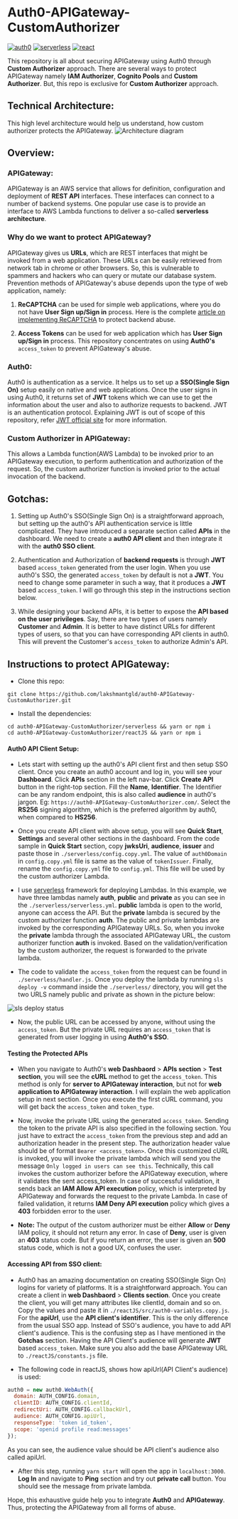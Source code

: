 # Auth0-APIGateway-CustomAuthorizer

[![auth0](https://img.shields.io/badge/auth0-v8.7.0-orange.svg)](http://redux.js.org/docs/introduction/)
[![serverless](https://img.shields.io/badge/serverless-v1.17.0-yellow.svg)](http://www.serverless.com)
[![react](https://img.shields.io/badge/react-v15.5.4-blue.svg)](https://github.com/facebook/react)

This repository is all about securing APIGateway using Auth0 through **Custom Authorizer** approach. There are several ways to protect APIGateway namely **IAM Authorizer**, **Cognito Pools** and **Custom Authorizer**. But, this repo is exclusive for **Custom Authorizer** approach.

## Technical Architecture:
This high level architecture would help us understand, how custom authorizer protects the APIGateway.
![Architecture diagram](https://raw.githubusercontent.com/lakshmantgld/auth0-APIGateway-CustomAuthorizer/master/readmeFiles/architecture.png)

## Overview:

### APIGateway:
APIGateway is an AWS service that allows for definition, configuration and deployment of **REST API** interfaces. These interfaces can connect to a number of backend systems. One popular use case is to provide an interface to AWS Lambda functions to deliver a so-called **serverless architecture**.

### Why do we want to protect APIGateway?
APIGateway gives us **URLs**, which are REST interfaces that might be invoked from a web application. These URLs can be easily retrieved from network tab in chrome or other browsers. So, this is vulnerable to spammers and hackers who can query or mutate our database system. Prevention methods of APIGateway's abuse depends upon the type of web application, namely:

1. **ReCAPTCHA** can be used for simple web applications, where you do not have **User Sign up/Sign in** process. Here is the complete [article on implementing ReCAPTCHA](https://github.com/lakshmantgld/aws-lambda-recaptcha) to protect backend abuse.

2. **Access Tokens** can be used for web application which has **User Sign up/Sign in** process. This repository concentrates on using **Auth0's** `access_token` to prevent APIGateway's abuse.

### Auth0:
Auth0 is authentication as a service. It helps us to set up a **SSO(Single Sign On)** setup easily on native and web applications. Once the user signs in using Auth0, it returns set of **JWT** tokens which we can use to get the information about the user and also to authorize requests to backend. JWT is an authentication protocol. Explaining JWT is out of scope of this repository, refer [JWT official site](https://jwt.io/) for more information.

### Custom Authorizer in APIGateway:
This allows a Lambda function(AWS Lambda) to be invoked prior to an APIGateway execution, to perform authentication and authorization of the request. So, the custom authorizer function is invoked prior to the actual invocation of the backend.

## Gotchas:

1. Setting up Auth0's SSO(Single Sign On) is a straightforward approach, but setting up the auth0's API authentication service is little complicated. They have introduced a separate section called **APIs** in the dashboard. We need to create a **auth0 API client** and then integrate it with the **auth0 SSO client**.

2. Authentication and Authorization of **backend requests** is through **JWT** based `access_token` generated from the user login. When you use auth0's SSO, the generated `access_token` by default is not a **JWT**. You need to change some parameter in such a way, that it produces a **JWT** based `access_token`. I will go through this step in the instructions section below.

3. While designing your backend APIs, it is better to expose the **API based on the user privileges**. Say, there are two types of users namely **Customer** and **Admin**. It is better to have distinct URLs for different types of users, so that you can have corresponding API clients in auth0. This will prevent the Customer's `access_token` to authorize Admin's API.

## Instructions to protect APIGateway:

- Clone this repo:
```
git clone https://github.com/lakshmantgld/auth0-APIGateway-CustomAuthorizer.git
```

- Install the dependencies:
```
cd auth0-APIGateway-CustomAuthorizer/serverless && yarn or npm i
cd auth0-APIGateway-CustomAuthorizer/reactJS && yarn or npm i
```

#### Auth0 API Client Setup:

- Lets start with setting up the auth0's API client first and then setup SSO client. Once you create an auth0 account and log in, you will see your **Dashboard**. Click **APIs** section in the left nav-bar. Click **Create API** button in the right-top section. Fill the **Name**, **Identifier**. The Identifier can be any random endpoint, this is also called **audience** in auth0's jargon. Eg: `https://auth0-APIGateway-CustomAuthorizer.com/`. Select the **RS256** signing algorithm, which is the preferred algorithm by auth0, when compared to **HS256**.

- Once you create API client with above setup, you will see **Quick Start**, **Settings** and several other sections in the dashboard. From the code sample in **Quick Start** section, copy **jwksUri**, **audience**, **issuer** and paste those in `./serverless/config.copy.yml`. The value of `auth0Domain` in `config.copy.yml` file is same as the value of `tokenIssuer`. Finally, rename the `config.copy.yml` file to `config.yml`. This file will be used by the custom authorizer Lambda.

- I use [serverless](https://github.com/serverless/serverless/) framework for deploying Lambdas. In this example, we have three lambdas namely **auth**, **public** and **private** as you can see in the `./serverless/serverless.yml`. **public** lambda is open to the world, anyone can access the API. But the **private** lambda is secured by the custom authorizer function **auth**. The public and private lambdas are invoked by the corresponding APIGateway URLs. So, when you invoke the **private** lambda through the associated APIGateway URL, the custom authorizer function **auth** is invoked. Based on the validation/verification by the custom authorizer, the request is forwarded to the private lambda.

- The code to validate the `access_token` from the request can be found in `./serverless/handler.js`. Once you deploy the lambda by running `sls deploy -v` command inside the `./serverless/` directory, you will get the two URLS namely public and private as shown in the picture below:

![sls deploy status](https://raw.githubusercontent.com/lakshmantgld/auth0-APIGateway-CustomAuthorizer/master/readmeFiles/slsDeployStatus.png)

- Now, the public URL can be accessed by anyone, without using the `access_token`. But the private URL requires an `access_token` that is generated from user logging in using **Auth0's SSO**.

#### Testing the Protected APIs

- When you navigate to Auth0's **web Dashbaord** > **APIs section** > **Test section**, you will see the **cURL** method to get the `access_token`. This method is only for **server to APIGateway interaction**, but not for **web application to APIGateway interaction**. I will explain the web application setup in next section. Once you execute the first cURL command, you will get back the `access_token` and `token_type`.

- Now, invoke the private URL using the generated `access_token`. Sending the token to the private API is also specified in the following section. You just have to extract the `access_token` from the previous step and add an authorization header in the present step. The authorization header value should be of format `Bearer <access_token>`. Once this customized cURL is invoked, you will invoke the private lambda which will send you the message `Only logged in users can see this`. Technically, this call invokes the custom authorizer before the APIGateway execution, where it validates the sent access_token. In case of successful validation, it sends back an **IAM Allow API execution** policy, which is interpreted by APIGateway and forwards the request to the private Lambda. In case of failed validation, it returns **IAM Deny API execution** policy which gives a **403** forbidden error to the user.

- **Note:** The output of the custom authorizer must be either **Allow** or **Deny** IAM policy, it should not return any error. In case of **Deny**, user is given an **403** status code. But if you return an error, the user is given an **500** status code, which is not a good UX, confuses the user.

#### Accessing API from SSO client:

- Auth0 has an amazing documentation on creating SSO(Single Sign On) logins for variety of platforms. It is a straightforward approach. You can create a client in **web Dashbaord** > **Clients section**. Once you create the client, you will get many attributes like clientId, domain and so on. Copy the values and paste it in `./reactJS/src/auth0-variables.copy.js`. For the **apiUrl**, use the **API client's identifier**. This is the only difference from the usual SSO app. Instead of SSO's audience, you have to add API client's audience. This is the confusing step as I have mentioned in the **Gotchas** section. Having the API Client's audience will generate **JWT** based `access_token`. Make sure you also add the base APIGateway URL to `./reactJS/constants.js` file.

- The following code in reactJS, shows how apiUrl(API Client's audience) is used:
```js
auth0 = new auth0.WebAuth({
  domain: AUTH_CONFIG.domain,
  clientID: AUTH_CONFIG.clientId,
  redirectUri: AUTH_CONFIG.callbackUrl,
  audience: AUTH_CONFIG.apiUrl,
  responseType: 'token id_token',
  scope: 'openid profile read:messages'
});
```
As you can see, the audience value should be API client's audience also called apiUrl.

- After this step, running `yarn start` will open the app in `localhost:3000`. **Log In** and navigate to **Ping** section and try out **private call** button. You should see the message from private lambda.


Hope, this exhaustive guide help you to integrate **Auth0** and **APIGateway**. Thus, protecting the APIGateway from all forms of abuse.
